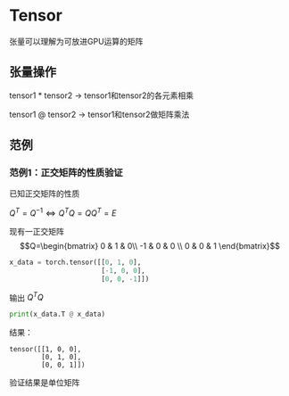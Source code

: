 # Tensor

张量可以理解为可放进GPU运算的矩阵

## 张量操作

tensor1 * tensor2 $\rightarrow$ tensor1和tensor2的各元素相乘

tensor1 @ tensor2 $\rightarrow$ tensor1和tensor2做矩阵乘法

## 范例

### 范例1：正交矩阵的性质验证

已知正交矩阵的性质

$Q^T=Q^{-1}\iff Q^TQ=QQ^T=E$​

现有一正交矩阵 $$Q=\begin{bmatrix} 0 & 1 & 0\\ -1 & 0 & 0 \\ 0 & 0 & 1 \end{bmatrix}$$

```python
x_data = torch.tensor([[0, 1, 0],
                       [-1, 0, 0],
                       [0, 0, -1]])
```

输出 $Q^TQ$

```python
print(x_data.T @ x_data)
```

结果：

```output
tensor([[1, 0, 0],
        [0, 1, 0],
        [0, 0, 1]])

```

验证结果是单位矩阵